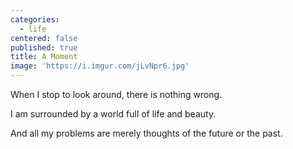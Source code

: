 ```yaml
---
categories:
  - life
centered: false
published: true
title: A Moment
image: 'https://i.imgur.com/jLvNpr6.jpg'
---
```

When I stop to look around,
there is nothing wrong.

I am surrounded by a world
full of life and beauty.

And all my problems
are merely thoughts
of the future
or the past.
